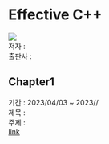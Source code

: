 # Effective C++
![](img/cover.png)
</br> 저자 : 
</br> 출판사 : 

## Chapter1
기간 : 2023/04/03 ~ 2023//
</br> 제목 : 
</br> 주제 : 
</br> [link](chapter%203/SystemMechanism.md)